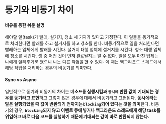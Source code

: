 # 동기와 비동기 차이

#### 비유를 통한 쉬운 설명

해야할 일(task)가 빨래, 설거지, 청소 세 가지가 있다고 가정한다. 이 일들을 동기적으로 처리한다면 빨래를 하고 설거지를 하고 청소를 한다. 비동기적으로 일을 처리한다면 빨래하는 업체에게 빨래를 시킨다. 설거지 대행 업체에 설거지를 시킨다. 청소 대행 업체에 청소를 시킨다. 셋 중 어떤 것이 먼저 완료될지는 알 수 없다. 일을 모두 마친 업체는 나에게 알려주기로 했으니 나는 다른 작업을 할 수 있다. 이 때는 백그라운드 스레드에서 해당 작업을 처리하는 경우의 비동기를 의미한다.



#### Sync vs Async

일반적으로 동기와 비동기의 차이는 **메소드를 실행시킴과 `동시에` 반환 값이 기대되는 경우를 동기라고 표현**하고 그렇지 않은 경우에 대해서 비동기라고 표현된다. **동시에라는 말은 실행되었을 때 값이 반환되기 전까지는 `blocking`되어 있다는 것을 의미**한다. 비동기의 경우, **`blocking`되지 않고 이벤트 큐에 넣거나 백그라운드 스레드에게 해당 task를 위임하고 바로 다음 코드를 실행하기 때문에 기대되는 값이 바로 반환되지 않는다.**

